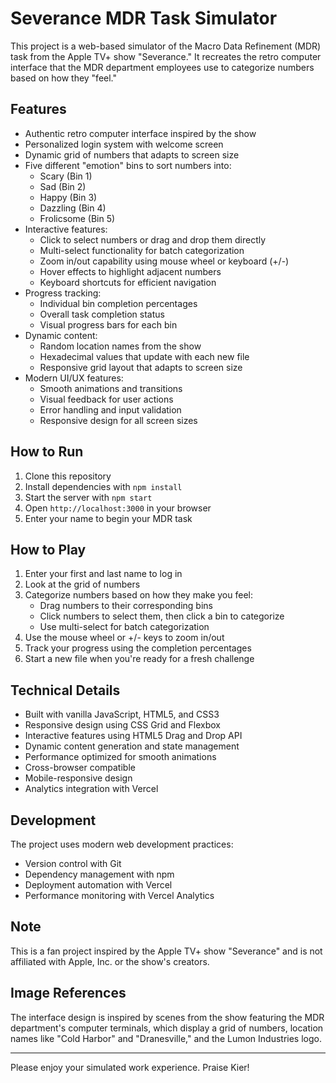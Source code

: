 # Severance MDR Task Simulator

This project is a web-based simulator of the Macro Data Refinement (MDR) task from the Apple TV+ show "Severance." It recreates the retro computer interface that the MDR department employees use to categorize numbers based on how they "feel."

## Features

- Authentic retro computer interface inspired by the show
- Personalized login system with welcome screen
- Dynamic grid of numbers that adapts to screen size
- Five different "emotion" bins to sort numbers into:
  - Scary (Bin 1)
  - Sad (Bin 2)
  - Happy (Bin 3)
  - Dazzling (Bin 4)
  - Frolicsome (Bin 5)
- Interactive features:
  - Click to select numbers or drag and drop them directly
  - Multi-select functionality for batch categorization
  - Zoom in/out capability using mouse wheel or keyboard (+/-)
  - Hover effects to highlight adjacent numbers
  - Keyboard shortcuts for efficient navigation
- Progress tracking:
  - Individual bin completion percentages
  - Overall task completion status
  - Visual progress bars for each bin
- Dynamic content:
  - Random location names from the show
  - Hexadecimal values that update with each new file
  - Responsive grid layout that adapts to screen size
- Modern UI/UX features:
  - Smooth animations and transitions
  - Visual feedback for user actions
  - Error handling and input validation
  - Responsive design for all screen sizes

## How to Run

1. Clone this repository
2. Install dependencies with `npm install`
3. Start the server with `npm start`
4. Open `http://localhost:3000` in your browser
5. Enter your name to begin your MDR task

## How to Play

1. Enter your first and last name to log in
2. Look at the grid of numbers
3. Categorize numbers based on how they make you feel:
   - Drag numbers to their corresponding bins
   - Click numbers to select them, then click a bin to categorize
   - Use multi-select for batch categorization
4. Use the mouse wheel or +/- keys to zoom in/out
5. Track your progress using the completion percentages
6. Start a new file when you're ready for a fresh challenge

## Technical Details

- Built with vanilla JavaScript, HTML5, and CSS3
- Responsive design using CSS Grid and Flexbox
- Interactive features using HTML5 Drag and Drop API
- Dynamic content generation and state management
- Performance optimized for smooth animations
- Cross-browser compatible
- Mobile-responsive design
- Analytics integration with Vercel

## Development

The project uses modern web development practices:
- Version control with Git
- Dependency management with npm
- Deployment automation with Vercel
- Performance monitoring with Vercel Analytics

## Note

This is a fan project inspired by the Apple TV+ show "Severance" and is not affiliated with Apple, Inc. or the show's creators.

## Image References

The interface design is inspired by scenes from the show featuring the MDR department's computer terminals, which display a grid of numbers, location names like "Cold Harbor" and "Dranesville," and the Lumon Industries logo.

---

Please enjoy your simulated work experience. Praise Kier! 